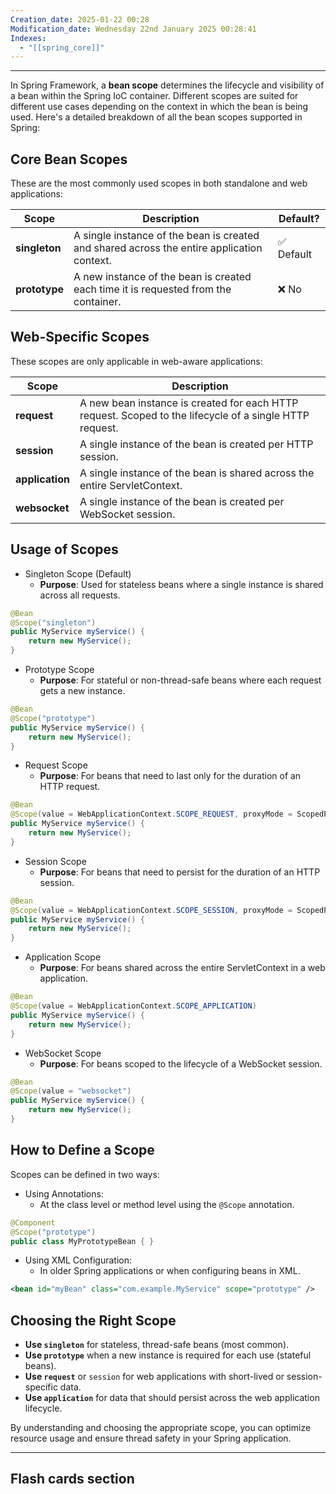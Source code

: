 ```yaml
---
Creation_date: 2025-01-22 00:28
Modification_date: Wednesday 22nd January 2025 00:28:41
Indexes:
  - "[[spring_core]]"
---
```


----

In Spring Framework, a **bean scope** determines the lifecycle and visibility of a bean within the Spring IoC container. Different scopes are suited for different use cases depending on the context in which the bean is being used. Here's a detailed breakdown of all the bean scopes supported in Spring:

## Core Bean Scopes

These are the most commonly used scopes in both standalone and web applications:

| **Scope**      | **Description**                                                                     | **Default?** |
|-----------------|-------------------------------------------------------------------------------------|--------------|
| **singleton**   | A single instance of the bean is created and shared across the entire application context. | ✅ Default   |
| **prototype**   | A new instance of the bean is created each time it is requested from the container.        | ❌ No        |

## Web-Specific Scopes

These scopes are only applicable in web-aware applications:

| **Scope**       | **Description**                                                                                         |
| --------------- | ------------------------------------------------------------------------------------------------------- |
| **request**     | A new bean instance is created for each HTTP request. Scoped to the lifecycle of a single HTTP request. |
| **session**     | A single instance of the bean is created per HTTP session.                                              |
| **application** | A single instance of the bean is shared across the entire ServletContext.                               |
| **websocket**   | A single instance of the bean is created per WebSocket session.                                         |

## Usage of Scopes

- Singleton Scope (Default)
	- **Purpose**: Used for stateless beans where a single instance is shared across all requests.
```java
@Bean
@Scope("singleton")
public MyService myService() {
    return new MyService();
}
```
- Prototype Scope
	- **Purpose**: For stateful or non-thread-safe beans where each request gets a new instance.
```java
@Bean
@Scope("prototype")
public MyService myService() {
    return new MyService();
}
```
- Request Scope
	- **Purpose**: For beans that need to last only for the duration of an HTTP request.
```java
@Bean
@Scope(value = WebApplicationContext.SCOPE_REQUEST, proxyMode = ScopedProxyMode.TARGET_CLASS)
public MyService myService() {
    return new MyService();
}
```
- Session Scope
	- **Purpose**: For beans that need to persist for the duration of an HTTP session.
```java
@Bean
@Scope(value = WebApplicationContext.SCOPE_SESSION, proxyMode = ScopedProxyMode.TARGET_CLASS)
public MyService myService() {
    return new MyService();
}
```
- Application Scope
	- **Purpose**: For beans shared across the entire ServletContext in a web application.
```java
@Bean
@Scope(value = WebApplicationContext.SCOPE_APPLICATION)
public MyService myService() {
    return new MyService();
}
```
- WebSocket Scope
	- **Purpose**: For beans scoped to the lifecycle of a WebSocket session.
```java
@Bean
@Scope(value = "websocket")
public MyService myService() {
    return new MyService();
}
```

## How to Define a Scope

Scopes can be defined in two ways:

- Using Annotations:
	- At the class level or method level using the `@Scope` annotation.
```java
@Component
@Scope("prototype")
public class MyPrototypeBean { }
```
- Using XML Configuration:
	- In older Spring applications or when configuring beans in XML.
```xml
<bean id="myBean" class="com.example.MyService" scope="prototype" />
```

## Choosing the Right Scope

- **Use `singleton`** for stateless, thread-safe beans (most common).
- **Use `prototype`** when a new instance is required for each use (stateful beans).
- **Use `request`** or `session` for web applications with short-lived or session-specific data.
- **Use `application`** for data that should persist across the web application lifecycle.

By understanding and choosing the appropriate scope, you can optimize resource usage and ensure thread safety in your Spring application.














---
## Flash cards section
